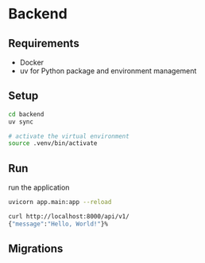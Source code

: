 # Backend

## Requirements

- Docker
- uv for Python package and environment management

## Setup

```sh
cd backend
uv sync

# activate the virtual environment
source .venv/bin/activate
```

## Run

run the application

```sh
uvicorn app.main:app --reload
```

```sh
curl http://localhost:8000/api/v1/
{"message":"Hello, World!"}%
```

## Migrations
